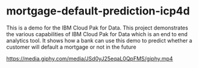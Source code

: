 # mortgage-default-prediction-icp4d
This is a demo for the IBM Cloud Pak for Data. This project demonstrates the various capabilities of IBM Cloud Pak for Data which is an end to end analytics tool. It shows how a bank can use this demo to predict whether a customer will default a mortgage or not in the future 


https://media.giphy.com/media/JSd0yJ25eqaL0QpFMS/giphy.mp4
